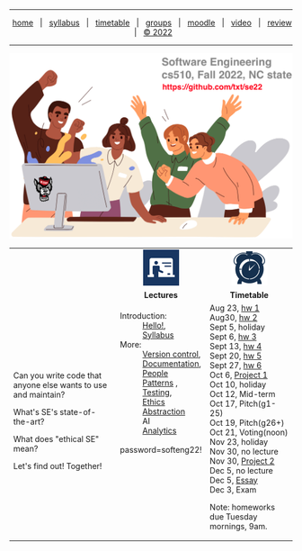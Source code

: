 <a name=top><br><hr>
<p align=center>
&nbsp;<a href="/README.md#top">home</a> &nbsp; | &nbsp;
<a href="/docs/syllabus.md#top">syllabus</a> &nbsp; | &nbsp;
<a href="/docs/syllabus.md#timetable">timetable</a> &nbsp; | &nbsp;
<a href="https://docs.google.com/spreadsheets/d/1KuW-SH46KmFW0grEX2wT01jicUSew_5sr1QdGuSrweU/edit#gid=0">groups</a> &nbsp; | &nbsp;
<a href="https://moodle-courses2223.wolfware.ncsu.edu/course/view.php?id=1771">moodle</a> &nbsp; | &nbsp;
<a href="https://ncsu.hosted.panopto.com/Panopto/Pages/Sessions/List.aspx#folderID=%22389b8ebf-2f29-4c15-8231-aee9000e3f05%22">video</a> &nbsp; | &nbsp;
<a href="/docs/review.md">review</a> &nbsp; | &nbsp;
<a href="/LICENSE.md#top">&copy; 2022</a></p>
<hr>
<p align=center><a href="/README.md#top"><img  width=700 src="/etc/img/banner.png"></a></p>


<table width="100%" border=0 align=center>
<tr>
<td width=300></td>
<td align=center xwidth=150><img src="/etc/img/lectures.gif"></td>
<td align=center width=200><img width=64 src="/etc/img/time.png"></td>
</tr>
<tr>
<td></td>
<td align=center><b>Lectures</b></td>
<td align=center><b>Timetable</b> </td>
</tr>
<tr>
<td>

<p>Can you write code that anyone  else  wants to  use and maintain?
<p>What's  SE's state-of-the-art?
<p>What does "ethical SE" mean?
<p>Let's find out! Together!


</td>
<td valign=top  xwidth="100px">
<!-- -------------------------------- -->
<dl>
 <dt>
    Introduction:
  </dt>
  <dd>
    <a href="/docs/hello.md">Hello!</a>, <br>
    <a href="/docs/syllabus.md">Syllabus</a>
  </dd>
  <dt>
    More:
  </dt>
  <dd>
     <a href="/docs/goodrepo.md">Version control</a>,<br>
        <a href="/docs/doc.md">Documentation</a>, <br> 
      <a href="/docs/people1.md">People</a><br>
       <a href="/docs/patterns.md">Patterns</a> , <br>
    <a href="/docs/testing.md">Testing</a>, <br>     
      <a href="/docs/ethics.md">Ethics</a></br>
      <a href="/docs/abstract.md">Abstraction</a><br>
      AI<br>
    <a href="/docs/analytics.md">Analytics</a></br>
  </dd><br>
password=softeng22!

</dl>

<!-- -------------------------------- -->

<td valign=top>
Aug 23, <a href="/docs/hw1.md">hw 1</a><br>
Aug30, <a href="/docs/hw2.md">hw 2</a><br>
Sept 5, holiday<br>
Sept 6, <a href="/docs/hw3.md">hw 3</a><br>
Sept 13, <a href="/docs/hw4.md">hw 4</a><br>
Sept 20, <a href="/docs/hw5.md">hw 5</a><br>
Sept 27, <a href="/docs/hw6.md">hw 6</a><br>
Oct 6, <a href="/docs/proj1.md">Project 1</a><br>
Oct 10, holiday<br>
Oct 12, Mid-term<br>
Oct 17, Pitch(g1-25)<br>
Oct 19, Pitch(g26+)<br>
Oct 21,  Voting(noon)<br>
Nov 23, holiday<br>
Nov 30, no lecture<br>
Nov 30, <a href="/docs/proj2.md">Project 2</a><br>
Dec 5, no lecture<br>
Dec 5, <a href="/docs/essay.md">Essay</a><br>
Dec 3, Exam<br>

Note: homeworks due Tuesday mornings, 9am.
</td>
</tr>

</table>
